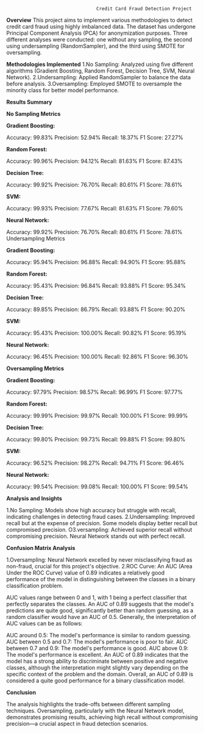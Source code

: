                                      Credit Card Fraud Detection Project
**Overview**
This project aims to implement various methodologies to detect credit card fraud using highly imbalanced data. The dataset has undergone Principal Component Analysis (PCA) for anonymization purposes. Three different analyses were conducted: one without any sampling, the second using undersampling (RandomSampler), and the third using SMOTE for oversampling.

**Methodologies Implemented**
1.No Sampling: Analyzed using five different algorithms (Gradient Boosting, Random Forest, Decision Tree, SVM, Neural Network).
2.Undersampling: Applied RandomSampler to balance the data before analysis.
3.Oversampling: Employed SMOTE to oversample the minority class for better model performance.

**Results Summary**

**No Sampling Metrics**

**Gradient Boosting:**

Accuracy: 99.83%
Precision: 52.94%
Recall: 18.37%
F1 Score: 27.27%

**Random Forest:**

Accuracy: 99.96%
Precision: 94.12%
Recall: 81.63%
F1 Score: 87.43%

**Decision Tree:**

Accuracy: 99.92%
Precision: 76.70%
Recall: 80.61%
F1 Score: 78.61%

**SVM:**

Accuracy: 99.93%
Precision: 77.67%
Recall: 81.63%
F1 Score: 79.60%

**Neural Network:**

Accuracy: 99.92%
Precision: 76.70%
Recall: 80.61%
F1 Score: 78.61%
Undersampling Metrics

**Gradient Boosting:**

Accuracy: 95.94%
Precision: 96.88%
Recall: 94.90%
F1 Score: 95.88%

**Random Forest:**

Accuracy: 95.43%
Precision: 96.84%
Recall: 93.88%
F1 Score: 95.34%

**Decision Tree:**

Accuracy: 89.85%
Precision: 86.79%
Recall: 93.88%
F1 Score: 90.20%

**SVM:**

Accuracy: 95.43%
Precision: 100.00%
Recall: 90.82%
F1 Score: 95.19%

**Neural Network:**

Accuracy: 96.45%
Precision: 100.00%
Recall: 92.86%
F1 Score: 96.30%

**Oversampling Metrics**

**Gradient Boosting:**

Accuracy: 97.79%
Precision: 98.57%
Recall: 96.99%
F1 Score: 97.77%

**Random Forest:**

Accuracy: 99.99%
Precision: 99.97%
Recall: 100.00%
F1 Score: 99.99%

**Decision Tree:**

Accuracy: 99.80%
Precision: 99.73%
Recall: 99.88%
F1 Score: 99.80%

**SVM:**

Accuracy: 96.52%
Precision: 98.27%
Recall: 94.71%
F1 Score: 96.46%

**Neural Network:**

Accuracy: 99.54%
Precision: 99.08%
Recall: 100.00%
F1 Score: 99.54%

**Analysis and Insights**

1.No Sampling: Models show high accuracy but struggle with recall, indicating challenges in detecting fraud cases.
2.Undersampling: Improved recall but at the expense of precision. Some models display better recall but compromised precision.
O3.versampling: Achieved superior recall without compromising precision. Neural Network stands out with perfect recall.

**Confusion Matrix Analysis**

1.Oversampling: Neural Network excelled by never misclassifying fraud as non-fraud, crucial for this project's objective.
2.ROC Curve: An AUC (Area Under the ROC Curve) value of 0.89 indicates a relatively good performance of the model in distinguishing between the classes in a binary classification problem.

AUC values range between 0 and 1, with 1 being a perfect classifier that perfectly separates the classes.
An AUC of 0.89 suggests that the model's predictions are quite good, significantly better than random guessing, as a random classifier would have an AUC of 0.5.
Generally, the interpretation of AUC values can be as follows:

AUC around 0.5: The model's performance is similar to random guessing.
AUC between 0.5 and 0.7: The model's performance is poor to fair.
AUC between 0.7 and 0.9: The model's performance is good.
AUC above 0.9: The model's performance is excellent.
An AUC of 0.89 indicates that the model has a strong ability to discriminate between positive and negative classes, although the interpretation might slightly vary depending on the specific context of the problem and the domain. Overall, an AUC of 0.89 is considered a quite good performance for a binary classification model.


**Conclusion**

The analysis highlights the trade-offs between different sampling techniques. Oversampling, particularly with the Neural Network model, demonstrates promising results, achieving high recall without compromising precision—a crucial aspect in fraud detection scenarios.
